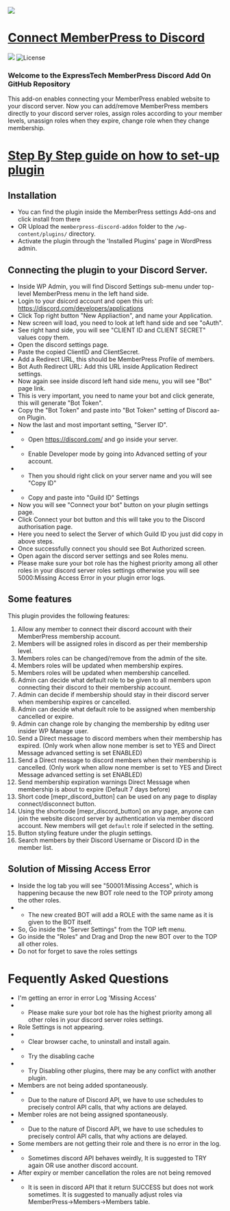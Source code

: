 ![](https://www.expresstechsoftwares.com/wp-content/uploads/memberpress_discord_addon_banner.png)

# [Connect MemberPress to Discord](https://www.expresstechsoftwares.com/step-by-step-documentation-guide-on-how-to-connect-memberpress-and-discord-server-using-discord-addon) #
![](https://img.shields.io/badge/build-passing-green) ![License](https://img.shields.io/badge/license-GPL--2.0%2B-red.svg)

### Welcome to the ExpressTech MemberPress Discord Add On GitHub Repository

This add-on enables connecting your MemberPress enabled website to your discord server. Now you can add/remove MemberPress members directly to your discord server roles, assign roles according to your member levels, unassign roles when they expire, change role when they change membership.

# [Step By Step guide on how to set-up plugin](https://www.expresstechsoftwares.com/step-by-step-documentation-guide-on-how-to-connect-memberpress-and-discord-server-using-discord-addon)


## Installation
- You can find the plugin inside the MemberPress settings Add-ons and click install from there
- OR Upload the `memberpress-discord-addon` folder to the `/wp-content/plugins/` directory.
- Activate the plugin through the 'Installed Plugins' page in WordPress admin.

## Connecting the plugin to your Discord Server.
- Inside WP Admin, you will find Discord Settings sub-menu under top-level MemberPress menu in the left hand side.
- Login to your dsicord account and open this url: https://discord.com/developers/applications
- Click Top right button "New Appliaction", and name your Application.
- New screen will load, you need to look at left hand side and see "oAuth".
- See right hand side, you will see "CLIENT ID and CLIENT SECRET" values copy them.
- Open the discord settings page.
- Paste the copied ClientID and ClientSecret.
- Add a Redirect URL, this should be MemberPress Profile of members. 
- Bot Auth Redirect URL: Add this URL inside Application Redirect settings.
- Now again see inside discord left hand side menu, you will see "Bot" page link.
- This is very important, you need to name your bot and click generate, this will generate "Bot Token".
- Copy the "Bot Token" and paste into "Bot Token" setting of Discord aa-on Plugin.
- Now the last and most important setting, "Server ID".
- - Open https://discord.com/ and go inside your server.
- - Enable Developer mode by going into Advanced setting of your account.
- - Then you should right click on your server name and you will see "Copy ID"
- - Copy and paste into "Guild ID" Settings
- Now you will see "Connect your bot" button on your plugin settings page.
- Click Connect your bot button and this will take you to the Discord authorisation page.
- Here you need to select the Server of which Guild ID you just did copy in above steps.
- Once successfully connect you should see Bot Authorized screen.
- Open again the discord server settings and see Roles menu.
- Please make sure your bot role has the highest priority among all other roles in your discord server roles settings otherwise you will see 5000:Missing Access Error in your plugin error logs.

## Some features
This plugin provides the following features: 
1) Allow any member to connect their discord account with their MemberPress membership account. 
2) Members will be assigned roles in discord as per their membership level.
3) Members roles can be changed/remove from the admin of the site.
4) Members roles will be updated when membership expires.
5) Members roles will be updated when membership cancelled.
6) Admin can decide what default role to be given to all members upon connecting their discord to their membership account.
7) Admin can decide if membership should stay in their discord server when membership expires or cancelled.
8) Admin can decide what default role to be assigned when membership cancelled or expire.
9) Admin can change role by changing the membership by editng user insider WP Manage user.
10) Send a Direct message to discord members when their membership has expired. (Only work when allow none member is set to YES and Direct Message advanced setting is set ENABLED)
11) Send a Direct message to discord members when their membership is cancelled. (Only work when allow none member is set to YES and Direct Message advanced setting is set ENABLED)
12) Send membership expiration warnings Direct Message when membership is about to expire (Default 7 days before)
13) Short code [mepr_discord_button] can be used on any page to display connect/disconnect button.
14) Using the shortcode [mepr_discord_button] on any page, anyone can join the website discord server by authentication via member discord account. New members will get `default` role if selected in the setting.
15) Button styling feature under the plugin settings.
16) Search members by their Discord Username or Discord ID in the member list.

## Solution of Missing Access Error
- Inside the log tab you will see "50001:Missing Access", which is happening because the new BOT role need to the TOP priroty among the other roles.
- - The new created BOT will add a ROLE with the same name as it is given to the BOT itself.
- So, Go inside the "Server Settings" from the TOP left menu.
- Go inside the "Roles" and Drag and Drop the new BOT over to the TOP all other roles.
- Do not for forget to save the roles settings

# Fequently Asked Questions
- I'm getting an error in error Log 'Missing Access'
- - Please make sure your bot role has the highest priority among all other roles in your discord server roles settings.
- Role Settings is not appearing.
- - Clear browser cache, to uninstall and install again.
- - Try the disabling cache
- - Try Disabling other plugins, there may be any conflict with another plugin.
- Members are not being added spontaneously. 
- - Due to the nature of Discord API, we have to use schedules to precisely control API calls, that why actions are delayed. 
- Member roles are not being assigned spontaneously.
- - Due to the nature of Discord API, we have to use schedules to precisely control API calls, that why actions are delayed. 
- Some members are not getting their role and there is no error in the log.
- - Sometimes discord API behaves weirdly, It is suggested to TRY again OR use another discord account.
- After expiry or member cancellation the roles are not being removed
- - It is seen in discord API that it return SUCCESS but does not work sometimes. It is suggested to manually adjust roles via MemberPress->Members->Members table.
